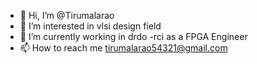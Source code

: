 - 👋 Hi, I’m @Tirumalarao 
- 👀 I’m interested in  vlsi design field
- 🌱 I’m currently working in drdo -rci as a FPGA Engineer
- 📫 How to reach me tirumalarao54321@gmail.com

<!---
Tirumalarao12/Tirumalarao12 is a ✨ special ✨ repository because its `README.md` (this file) appears on your GitHub profile.
You can click the Preview link to take a look at your changes.
--->
